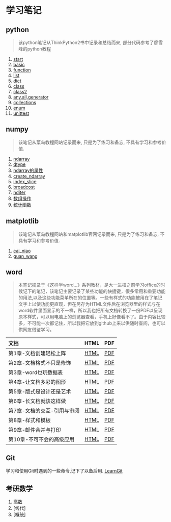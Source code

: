 # 学习笔记

## python

>该python笔记从ThinkPython2书中记录和总结而来, 部分代码参考了廖雪峰的python教程

1. [start](python/1.start.html)
2. [basic](python/2.basics.html)
3. [function](python/3.function.html)
4. [list](python/4.list.html)
5. [dict](python/5.dict.html)
6. [class](python/6.class.html)
7. [class2](python/7.class2.html)
8. [any,all,generator](python/8.any,all,generator.html)
9. [collections](python/9.collections.html)
10. [enum](python/10.enum.html)
11. [unittest](python/11.unittest.html)

## numpy

>该笔记从菜鸟教程网站记录而来, 只是为了练习和备忘, 不具有学习和参考价值.

1. [ndarray](numpy/1.ndarray.html)
2. [dtype](numpy/2.dtype.html)
3. [ndarray的属性](numpy/3.ndarray的属性.html)
4. [create_ndarray](numpy/4.create_ndarray.html)
5. [index_slice](numpy/5.index_slice.html)
6. [broadcost](numpy/6.broadcost.html)
7. [nditer](numpy/7.nditer.html)
8. [数组操作](numpy/8.数组操作.html)
9. [统计函数](numpy/9.统计函数.html)

## matplotlib

>该笔记从菜鸟教程网站和matplotlib官网记录而来, 只是为了练习和备忘, 不具有学习和参考价值.

1. [cai_niao](matplotlib/cai_niao.html)
2. [guan_wang](matplotlib/guan_wang.html)

## word

>本笔记摘录于《这样学word...》系列教材，是大一进校之前学习office的时候记下的笔记，该笔记主要记录了某些功能的快捷键，很多常用和重要功能的用法,以及这些功能菜单所在的位置等。一些有样式的功能被用在了笔记文字上以使功能更直观，但在另存为HTML文件后在浏览器里的样式与在word软件里面显示的不一样，所以我也把所有文档转换了一份PDF以呈现原本样式，可以用电脑上的浏览器查看，手机上好像看不了。由于内容比较多，不可能一次都记住，所以我把它放到github上来以供随时查阅，也可以供网友借鉴学习。

|文档| HTML| PDF |
|:---------------------------------|:----------:|:-----------:|
|第1章-文档创建轻松上阵|[HTML](word/第1章-文档创建轻松上阵.htm)|[PDF](word/第1章-文档创建轻松上阵.pdf)|
|第2章-文档格式不只是修饰|[HTML](word/第2章-文档格式不只是修饰.htm)|[PDF](word/第2章-文档格式不只是修饰.pdf)|
|第3章-word也玩数据表|[HTML](word/第3章-word也玩数据表.htm)|[PDF](word/第3章-word也玩数据表.pdf)|
|第4章-让文档多彩的图形|[HTML](word/第4章-让文档多彩的图形.htm)|[PDF](word/第4章-让文档多彩的图形.pdf)|
|第5章-版式是设计还是艺术|[HTML](word/第5章-版式是设计还是艺术.htm)|[PDF](word/第5章-版式是设计还是艺术.pdf)|
|第6章-长文档就该这样做|[HTML](word/第6章-长文档就该这样做.htm)|[PDF](word/第6章-长文档就该这样做.pdf)|
|第7章-文档的交互-引用与审阅|[HTML](word/第7章-文档的交互-引用与审阅.htm)|[PDF](word/第7章-文档的交互-引用与审阅.pdf)|
|第8章-样式和模板|[HTML](word/第8章-样式和模板.htm)|[PDF](word/第8章-样式和模板.pdf)|
|第9章-邮件合并与打印|[HTML](word/第9章-邮件合并与打印.htm)|[PDF](word/第9章-邮件合并与打印.pdf)|
|第10章-不可不会的高级应用|[HTML](word/第10章-不可不会的高级应用.htm)|[PDF](word/第10章-不可不会的高级应用.pdf)|

## Git

学习和使用Git时遇到的一些命令,记下了以备后用. [LearnGit](https://github.com/faxinwang/learngit)

## 考研数学

1. [高数](math/index.html)
2. [线代]
3. [概统]